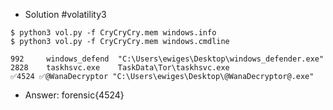 - Solution #volatility3
````
$ python3 vol.py -f CryCryCry.mem windows.info
$ python3 vol.py -f CryCryCry.mem windows.cmdline
````
````
992     windows_defend  "C:\Users\ewiges\Desktop\windows_defender.exe"
2828    taskhsvc.exe    TaskData\Tor\taskhsvc.exe
✅4524 ✅@WanaDecryptor "C:\Users\ewiges\Desktop\@WanaDecryptor@.exe"
````
- Answer: forensic{4524}
